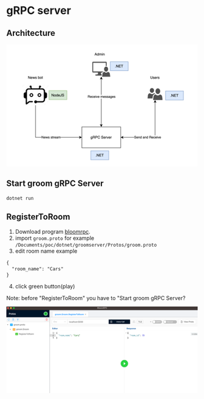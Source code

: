 # gRPC server

## Architecture

![alt groom_rpc](/images/groom_rpc.png "groom gRPC Architecture")

## Start groom gRPC Server

```
dotnet run
```

## RegisterToRoom

1. Download program [bloomrpc](https://github.com/bloomrpc/bloomrpc/releases/tag/1.5.3).
2. import `groom.proto` for example `/Documents/poc/dotnet/groomserver/Protos/groom.proto`
3. edit room name
   example

```
{
  "room_name": "Cars"
}
```

4. click green button(play)

Note: before "RegisterToRoom" you have to "Start groom gRPC Server?

![alt register_to_room](/images/register_to_room.png "Register to room")
